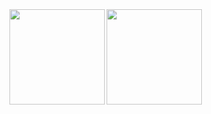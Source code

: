 <a href="https://github.com/starones">
  <img align="left" height="170px" src="https://github-readme-stats.vercel.app/api?username=starones&count_private=true&show_icons=true&theme=highcontrast" />
</a>
<a href="https://github.com/starones">
  <img align="left" height="170px" src="https://github-readme-stats.vercel.app/api/top-langs/?username=starones&layout=compact&theme=highcontrast" />
</a>
